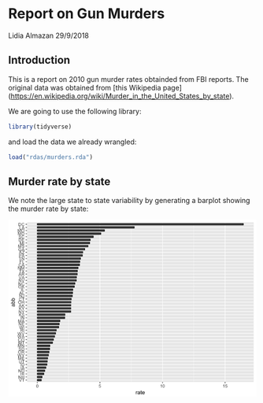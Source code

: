 Report on Gun Murders
================
Lidia Almazan
29/9/2018

## Introduction

This is a report on 2010 gun murder rates obtainded from FBI reports.
The original data was obtained from \[this Wikipedia page\]
(<https://en.wikipedia.org/wiki/Murder_in_the_United_States_by_state>).

We are going to use the following library:

``` r
library(tidyverse)
```

and load the data we already wrangled:

``` r
load("rdas/murders.rda")
```

## Murder rate by state

We note the large state to state variability by generating a barplot
showing the murder rate by state:

![](report_files/figure-gfm/murder-rate-by-state-1.png)<!-- -->

